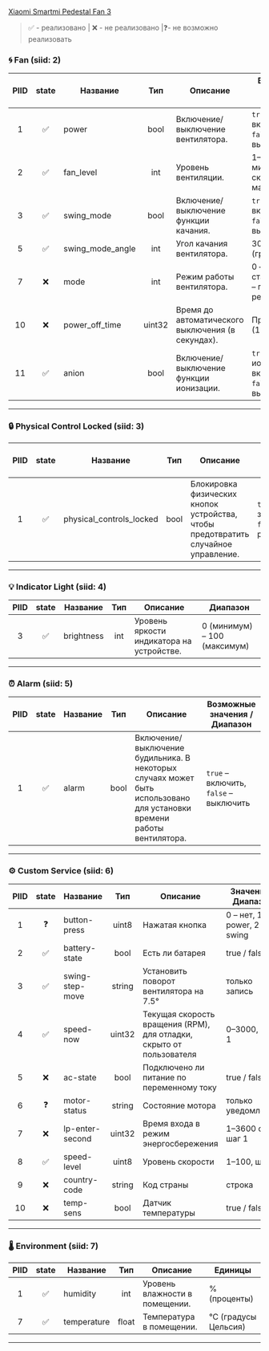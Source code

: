 
[Xiaomi Smartmi Pedestal Fan 3](https://home.miot-spec.com/spec/zhimi.fan.za5)

> ✅ - реализовано | ❌ - не реализовано |❓- не возможно реализовать 
### 🌀 **Fan (siid: 2)**

| PIID | state | Название         | Тип    | Описание                                          | Возможные значения / Диапазон                        |
| :-----: | :-----: | ---------------- | :-----: | ------------------------------------------------- | ---------------------------------------------------- |
| 1    |   ✅   | power            | bool   | Включение/выключение вентилятора.                 | `true` – включено, `false` – выключено               |
| 2    |   ✅   | fan_level        | int    | Уровень вентиляции.                               | 1–4 (где 1 – минимальная скорость, 4 – максимальная) |
| 3    |   ✅   | swing_mode       | bool   | Включение/выключение функции качания.             | `true` – качание включено, `false` – выключено       |
| 5    |   ✅   | swing_mode_angle | int    | Угол качания вентилятора.                         | 30, 60, 90, 120 (градусов)                           |
| 7    |   ❌   | mode             | int    | Режим работы вентилятора.                         | 0 – стандартный, 1 – природный режим                 |
| 10   |   ❌   | power_off_time   | uint32 | Время до автоматического выключения (в секундах). | Пример: 3600 (1 час)                                 |
| 11   |   ✅   | anion            | bool   | Включение/выключение функции ионизации.           | `true` – ионизация включена, `false` – выключена     |

---
### 🔒 **Physical Control Locked (siid: 3)**
| PIID | state | Название                 | Тип  | Описание                                                                           | Возможные значения / Диапазон                    |
| :-----: | :---: | ------------------------ | ---- | ---------------------------------------------------------------------------------- | ------------------------------------------------ |
| 1    |   ✅   | physical_controls_locked | bool | Блокировка физических кнопок устройства, чтобы предотвратить случайное управление. | `true` – заблокировано, `false` – разблокировано |

---
### 💡 **Indicator Light (siid: 4)**
| PIID | state | Название   | Тип | Описание                                  | Диапазон                     |
| :-----: | :-----: | ---------- | :-----: | ----------------------------------------- | ---------------------------- |
| 3    | ✅     | brightness | int | Уровень яркости индикатора на устройстве. | 0 (минимум) – 100 (максимум) |

---
### ⏰ **Alarm (siid: 5)**
| PIID | state | Название | Тип  | Описание                                                                                                               | Возможные значения / Диапазон          |
| :-----: | :-----: | -------- | :-----: | ---------------------------------------------------------------------------------------------------------------------- | -------------------------------------- |
| 1    | ✅     | alarm    | bool | Включение/выключение будильника. В некоторых случаях может быть использовано для установки времени работы вентилятора. | `true` – включить, `false` – выключить |

---
### ⚙️ **Custom Service (siid: 6)**
| PIID | state | Название        | Тип    | Описание                                                             | Значения / Диапазон           |
| :-----: | :-----: | --------------- | :-----: | -------------------------------------------------------------------- | ----------------------------- |
| 1    | ❓     | button-press    | uint8  | Нажатая кнопка                                                       | 0 – нет, 1 – power, 2 – swing |
| 2    | ✅     | battery-state   | bool   | Есть ли батарея                                                      | true / false                  |
| 3    | ✅     | swing-step-move | string | Установить поворот вентилятора на 7.5°                               | только запись                 |
| 4    | ✅     | speed-now       | uint32 | Текущая скорость вращения (RPM), для отладки, скрыто от пользователя | 0–3000, шаг 1                 |
| 5    | ❌     | ac-state        | bool   | Подключено ли питание по переменному току                            | true / false                  |
| 6    | ❓     | motor-status    | string | Состояние мотора                                                     | только уведомление            |
| 7    | ❌     | lp-enter-second | uint32 | Время входа в режим энергосбережения                                 | 1–3600 сек, шаг 1             |
| 8    | ✅     | speed-level     | uint8  | Уровень скорости                                                     | 1–100, шаг 1                  |
| 9    | ❌     | country-code    | string | Код страны                                                           | строка                        |
| 10   | ❌     | temp-sens       | bool   | Датчик температуры                                                   | true / false                  |

---
### 🌡️ **Environment (siid: 7)**
| PIID | state | Название    | Тип   | Описание                       | Единицы              |
| :-----: | :-----: | ----------- | :-----: | ------------------------------ | -------------------- |
| 1    | ✅     | humidity    | int   | Уровень влажности в помещении. | % (проценты)         |
| 7    | ✅     | temperature | float | Температура в помещении.       | °C (градусы Цельсия) |

---